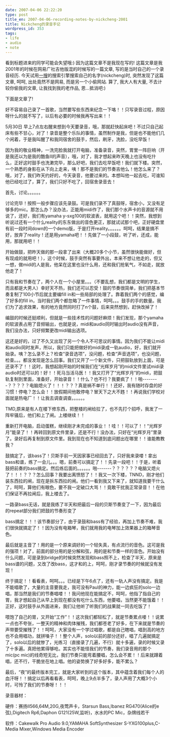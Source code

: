 ```yaml
---
date: 2007-04-06 22:22:20
type: post
title_en: 2007-04-06-recording-notes-by-nickcheng-2001
title: Nickcheng的录音手记
wordpress_id: 353
tags:
- life
- audio
- note
---
```


看到标题进来的同学可能会失望哦:) 因为这篇文章不是我现在写的! 这篇文章是我2001年的时候在网易广社吉他版混的时候写的一篇文章, 写的是当时自己的一个录音经历. 今天试用[一搜](http://www.yisou.com)的搜索引擎搜索自己的名字(nickcheng)时, 突然发现了这篇文章, 呵呵, 出处竟然不是网易, 而是另一个小偷网站. 算了, 我大人有大量, 不去计较你偷我的文章, 让我找到我的老作品, 恩...抵消吧:)

下面是文章了!

好不容易自己录了一首歌，当然要写些东西来纪念一下咯！！只写录音过程，原因呀什么的就不写了，以后有必要的时候我再写出来！！ 

5月30日 
早上7点左右醒来想到今天要录音，哦，那就赶快起床吧！不过只自己起床有些不甘心，对了！录音是整个乐队的事情，虽然制作是我，但是也不能他们几个闲着，于是我叫醒了和我同宿舍的鼓手，然后，刷牙，洗脸，没吃早饭！ 

因为我的敬业精神，一洗完脸我就打开电脑，准备录音，突然，胃里一阵巨响（开是我还以为是我的酷鱼II的声音），哦，对了，我才想起来昨天晚上也没有吃什么，正好这时鼓手也洗漱完毕，那么好吧，我们去吃早饭吧！我们就下楼。突然，一个熟悉的身影在从下向上走来，咦！那不是我们的节奏吉他么！他怎么来了？哦，对了，我们昨天约好的，今天录音，他要过来的。本想叫他一起去吃，可谁知他已经吃过了，算了，我们只好不吃了，回宿舍录音去！ 

首先，讨论。。。。。。 

讨论完毕！按照一般步骤应该先录鼓。可是我们录不了真鼓呀，宿舍小，又没有足够多的mic。那怎么办？没办法，正能用midi作了，我们那个水声卡的音源就不用说了，还好，我们有yamaha y-sxg100的软波表，就用这个吧！！突然，我想到听说过还有一个什么reality的东东做出的音色更正，那就试试那个吧，正好硬盘里有前一段时间down的一个demo版，于是打开reality。。。。。。呵呵，结果是搞不好，放弃了reality！还是用yamaha吧！！先做了一小段鼓，听了听，还成，能用，那就用吧！！ 

开始做鼓，把昨天做的那一段拿了出来（大概20多个小节，虽然很快能做好，但有现成的就用吧！），这个时候，鼓手突然有事要外出，本来不想让他走的，但又一想，做midi的人是我，他呆在这里也没什么用，还和我们抢氧气，不如走，就放他走了！ 

只有我和节奏在了，两个人在一个小屋里。。。（不要乱想，我们都是文明的学生，而且都是大男人）幸好天不热，我们还可以忍受！鼓的节奏很简单，我们把基本节奏复制了100小节后就主要编fill in和一些局部的处理了。靠着我们两个的感觉，编了好多的fill in，当时我们两个都忽略了一件事情，呵呵。。。鼓手的手的数量。我们为了追求效果，有的地方竟然同时打了n个鼓，后来突然想到，赶快改掉了！ 

编鼓的时候还挺顺利，但就是一些技术性的问题好麻烦！我们发现，那个yamaha的软波表占用了音频输出，也就是说，midi和audio同时输出时audio没有声音，我们没办法，只好频繁更改midi输出选项。 

这还是好的，过了不久又出现了另一个令人不可思议的事情。因为我们不能让midi和audio同时发声，所以，我们只能把做好的midi录成一轨audio，好，我们就开始录。咦？怎么录不上？检查“录音选项”，没问题，检查“声音选项”，也没问题，检查。。。都没发现是怎么回事。我们又开了一个新文件，只把鼓轨放到上面，可是还录不了！！这时，我想起刚开始的时候我们在“光辉岁月”的midi文件里试midi录audio时还可以的！好！！死马当活马医！！我又打开了“光辉岁月”的midi，把鼓轨复制到里面，准备好，开始录音！！什么？也不行？我要疯了！！啪--------？？？？？电脑熄火了！！！？？？真是祸不单行！！还好，我有随时存盘的好习惯！停电？怎么会！！放假期间他敢停电？冒天下之大不韪！！再说我们学校对面就是热电厂！！让我去调查调查。。。。。。 

TMD,原来是有人在楼下修东西，把整楼的闸给拉了，也不先打个招呼，我发了一阵牢骚后，他们和上了闸。上楼继续！！ 

重新打开电脑，启动蛋糕，继续刚才未完成的事业！！哇！！可以了！！“光辉岁月”能录了！！再转回到原文件里录，还是不行！没办法，只好在“光辉岁月”里录了。录好后再复制到原文件里。我到现在也不知道到底问题出在哪里！！谁能教教我？ 

鼓搞定了，该bass了！贝斯手前一天因家事已经回去了，只好我来录喽！拿出bass和谱，练了一会儿。。。嗯，前奏可以搞定了！！先录一段吧！！于是，听着鼓把前奏的bass搞定。然后练后面的。。。。。。啪-------？？？？？？电脑又熄火了！！！？？？怎么回事？我要出离愤怒了！！我又一次下楼，TNND，刚才他们装东西拉的闸，现在是拆东西拉的闸。他们一看到我又下来了，就知道我要干什么了，呵呵，算他们有眼色，要不我一定破口大骂！！竟敢干扰我正常录音！！在他们保证不再拉闸后，我上楼去了。 

一路录bass无话，就是我练了半天和把最后一段的贝斯节奏变了一下，因为最后的repeat部分我们把鼓的节奏形变了 

bass搞定！！！该节奏部分了，由于录鼓和bass有了经验，再加上节奏不难，我们很快就搞定了！！因为没有电箱琴，我们就用我的电琴加上效果器上的箱琴音色。 

最后就是主音了！用的是一个原来调好的一个轻失真，有点流行的音色。这可是我的强项！对了，前面的部分用的是分解和弦，用的是和节奏一样的音色。开始没有什么问题，可是录到bridge的时候突然发现和bass照不上，检查了半天，原来是bass谱的问题，又改了改bass，这才和的上，呵呵，刚才录节奏的时候就没有发现！ 

终于搞定！！看看表，呵呵。。。已经是下午6点了，还有一轨人声没有搞定。我是不能唱歌了，大量的主音要我走，我可没有Paul的神力，能一边疯狂的solo一边唱，那当然是我们的节奏唱喽！！我问他现在能搞定不，呵呵，他指了指自己的胃，我才想起自己从早上到现在都没有吃什么东西，他要唱，当然更不能饿着！！正好，这时鼓手从外面进来，我们让他听了听我们的战果就一同去吃饭了！ 

喂饱了自己的胃，又开始“工作”！！这次我们都轻松了，就是节奏累点喽！！说累一点也不夸张，一整天的精神和肉体摧残，我们都苍老了好多，在下来就是节奏的声带要受摧残了！！呵呵，大家没有一个学过唱歌，都是自己瞎唱，唱到高的地方也不会用唱功，就拼嗓子！！整个人声，solo以前的部分还好，唱了几遍就搞定了，solo以后的就惨了，光练习（直接录了几遍，不行）就十多遍，录的时候又录了十多遍。真把他累得够呛。其实也不能怪我们的节奏，我们录音用的那个mic(pc mic)的线奇短无比，我们节奏只能弯着腰唱，怎么会不累！！后来就蹲着唱，还不行，干脆坐在地上唱。他的姿势换了好多好多，能不累么？ 

最后，“夜”的最终版本完工，就是大家听到的这个版本，其中蕴含着我们每个人的血汗呀！！搞定以后再看看表，呵呵，晚上9点半多了，录人声用了大概3个小时，可怜了我们的节奏呀！！！ 

录音器材：  

硬件：赛扬II566,64M,20G,夜莺声卡，Starsun Bass,Ibanez RG470(Alice的e弦),Digitech Rp6,Daphon G121(25W,监听)，水水的PC Mic，杂牌线若干 

软件：Cakewalk Pro Audio 9.0,YAMAHA SoftSynthesizer S-YXG100plus,C-Media Mixer,Windows Media Encoder
